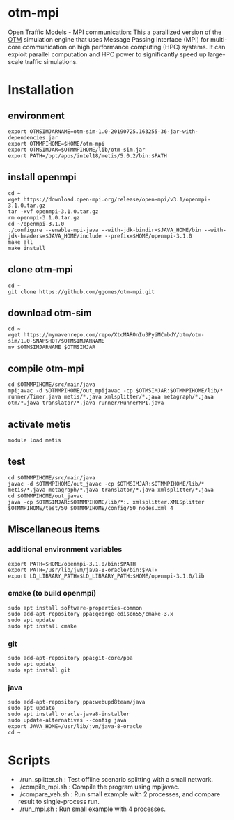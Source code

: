 # otm-mpi
Open Traffic Models - MPI communication: This a parallized version of the [OTM](https://github.com/ggomes/otm-sim) simulation engine that uses Message Passing Interface (MPI) for multi-core communication on high performance computing (HPC) systems. It can exploit parallel computation and HPC power to significantly speed up large-scale traffic simulations.

# Installation

## environment
```
export OTMSIMJARNAME=otm-sim-1.0-20190725.163255-36-jar-with-dependencies.jar
export OTMMPIHOME=$HOME/otm-mpi
export OTMSIMJAR=$OTMMPIHOME/lib/otm-sim.jar
export PATH=/opt/apps/intel18/metis/5.0.2/bin:$PATH
```

## install openmpi
```
cd ~
wget https://download.open-mpi.org/release/open-mpi/v3.1/openmpi-3.1.0.tar.gz
tar -xvf openmpi-3.1.0.tar.gz
rm openmpi-3.1.0.tar.gz
cd ~/openmpi-3.1.0
./configure --enable-mpi-java --with-jdk-bindir=$JAVA_HOME/bin --with-jdk-headers=$JAVA_HOME/include --prefix=$HOME/openmpi-3.1.0
make all
make install
```

## clone otm-mpi
```
cd ~
git clone https://github.com/ggomes/otm-mpi.git
```

## download otm-sim
```
cd ~
wget https://mymavenrepo.com/repo/XtcMAROnIu3PyiMCmbdY/otm/otm-sim/1.0-SNAPSHOT/$OTMSIMJARNAME
mv $OTMSIMJARNAME $OTMSIMJAR
```

## compile otm-mpi
```
cd $OTMMPIHOME/src/main/java
mpijavac -d $OTMMPIHOME/out_mpijavac -cp $OTMSIMJAR:$OTMMPIHOME/lib/* runner/Timer.java metis/*.java xmlsplitter/*.java metagraph/*.java otm/*.java translator/*.java runner/RunnerMPI.java
```

## activate metis
```
module load metis
```

## test 
```
cd $OTMMPIHOME/src/main/java
javac -d $OTMMPIHOME/out_javac -cp $OTMSIMJAR:$OTMMPIHOME/lib/* metis/*.java metagraph/*.java translator/*.java xmlsplitter/*.java
cd $OTMMPIHOME/out_javac
java -cp $OTMSIMJAR:$OTMMPIHOME/lib/*:. xmlsplitter.XMLSplitter $OTMMPIHOME/test/50 $OTMMPIHOME/config/50_nodes.xml 4
```
## Miscellaneous items

### additional environment variables
```
export PATH=$HOME/openmpi-3.1.0/bin:$PATH
export PATH=/usr/lib/jvm/java-8-oracle/bin:$PATH
export LD_LIBRARY_PATH=$LD_LIBRARY_PATH:$HOME/openmpi-3.1.0/lib
```

### cmake (to build openmpi)
```
sudo apt install software-properties-common
sudo add-apt-repository ppa:george-edison55/cmake-3.x
sudo apt update
sudo apt install cmake
```

### git
```
sudo add-apt-repository ppa:git-core/ppa
sudo apt update
sudo apt install git
```

### java
```
sudo add-apt-repository ppa:webupd8team/java
sudo apt update
sudo apt install oracle-java8-installer
sudo update-alternatives --config java
export JAVA_HOME=/usr/lib/jvm/java-8-oracle
cd ~
```

# Scripts
* ./run_splitter.sh : Test offline scenario splitting with a small network.
* ./compile_mpi.sh : Compile the program using mpijavac.
* ./compare_veh.sh : Run small example with 2 processes, and compare result to single-process run. 
* ./run_mpi.sh : Run small example with 4 processes.

